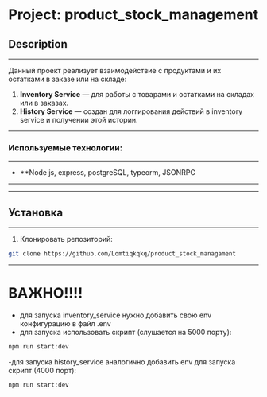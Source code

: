 # Project: product_stock_management

## Description
***
Данный проект реализует взаимодействие с продуктами и их остатками в заказе или на складе:

1. **Inventory Service** — для работы с товарами и остатками на складах или в заказах.
2. **History Service** — создан для логгирования действий в inventory service и получении этой истории.
***
### Используемые технологии:
***
- **Node js, express, postgreSQL, typeorm, JSONRPC
***
***
## Установка
***
1. Клонировать репозиторий:

```bash
git clone https://github.com/Lomtiqkqkq/product_stock_managament
```
***
# ВАЖНО!!!!
- для запуска inventory_service нужно добавить свою env конфигурацию в файл .env
- для запуска использовать скрипт (слушается на 5000 порту):
```bash
npm run start:dev
```
-для запуска history_service аналогично добавить env
для запуска скрипт (4000 порт):
```bash
npm run start:dev
```
